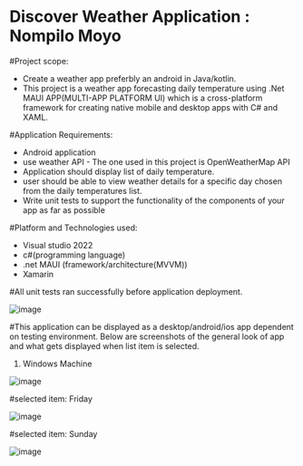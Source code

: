 # Discover Weather Application : Nompilo Moyo

#Project scope:
-  Create a weather app preferbly an android in Java/kotlin.
-  This project is a weather app forecasting daily temperature using .Net MAUI APP(MULTI-APP PLATFORM UI)  which is a cross-platform framework for creating native mobile and desktop apps with C# and XAML.

#Application Requirements:
-  Android application 
-  use weather API - The one used in this project is OpenWeatherMap API
-  Application should display list of daily temperature.
-  user should be able to view weather details for a specific day chosen from the daily temperatures
list.
-  Write unit tests to support the functionality of the components of your app as
far as possible

#Platform and Technologies used:
- Visual studio 2022
- c#(programming language)
- .net MAUI (framework/architecture(MVVM))
- Xamarin

#All unit tests ran successfully before application deployment.

![image](https://github.com/nompilo21/DiscoveryInsureWeatherApplication/assets/42342489/af60e7dc-1d8d-41cf-9587-f11b50e57bdc)


#This application can be displayed as a desktop/android/ios app dependent on testing environment. Below are screenshots of the general look of app and what gets displayed when list item is selected.


1. Windows Machine
   
![image](https://github.com/nompilo21/DiscoveryInsureWeatherApplication/assets/42342489/9286c121-afa1-4c05-8430-9402e4a0ce92)




#selected item: Friday

![image](https://github.com/nompilo21/DiscoveryInsureWeatherApplication/assets/42342489/bdec5666-baec-43a4-b4a7-742687bf0ebf)



#selected item: Sunday

![image](https://github.com/nompilo21/DiscoveryInsureWeatherApplication/assets/42342489/bdc8e9ed-f2b3-44a9-b94d-328f8c98f22b)



